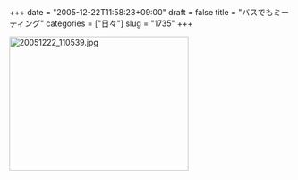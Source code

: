 +++
date = "2005-12-22T11:58:23+09:00"
draft = false
title = "バスでもミーティング"
categories = ["日々"]
slug = "1735"
+++

<img src="http://ieiriblog.img.jugem.cc/20051222_110539.jpg" class="pict" width="320" height="240" alt="20051222_110539.jpg" />
